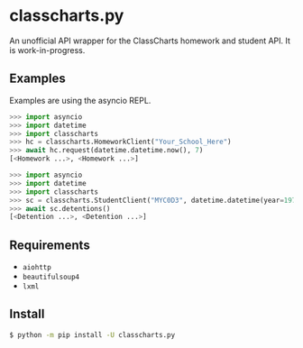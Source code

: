 # classcharts.py

An unofficial API wrapper for the ClassCharts homework and student API.
It is work-in-progress.

## Examples

Examples are using the asyncio REPL.

```py
>>> import asyncio
>>> import datetime   
>>> import classcharts
>>> hc = classcharts.HomeworkClient("Your_School_Here")
>>> await hc.request(datetime.datetime.now(), 7)
[<Homework ...>, <Homework ...>]
```

```py
>>> import asyncio
>>> import datetime
>>> import classcharts
>>> sc = classcharts.StudentClient("MYC0D3", datetime.datetime(year=1970, month=1, day=1))
>>> await sc.detentions()
[<Detention ...>, <Detention ...>]
```

## Requirements

- `aiohttp`
- `beautifulsoup4`
- `lxml`

## Install

```sh
$ python -m pip install -U classcharts.py
```
